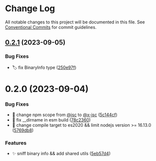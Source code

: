# Change Log

All notable changes to this project will be documented in this file.
See [Conventional Commits](https://conventionalcommits.org) for commit guidelines.

## [0.2.1](https://github.com/malei0311/jsc/compare/@x-jsc/static@0.2.0...@x-jsc/static@0.2.1) (2023-09-05)

### Bug Fixes

- 🏷️ fix BinaryInfo type ([250e97f](https://github.com/malei0311/jsc/commit/250e97f9b2872e5a923336a35889e5def3755586))

# 0.2.0 (2023-09-04)

### Bug Fixes

- 🐛 change npm scope from [@jsc](https://github.com/jsc) to [@x-jsc](https://github.com/x-jsc) ([5c144cf](https://github.com/malei0311/jsc/commit/5c144cfa60a3329584f998824ffb13ade1912f11))
- 🐛 fix \_\_dirname in esm build ([78c2360](https://github.com/malei0311/jsc/commit/78c2360eb7c70f602f240bb7871e5b1b3e2ba602))
- 🔧 change compile target to es2020 && limit nodejs version >= 16.13.0 ([5769db8](https://github.com/malei0311/jsc/commit/5769db87453a3e1d12ecc64b423055b0fcbcc179))

### Features

- ✨ sniff binary info && add shared utils ([5eb57d4](https://github.com/malei0311/jsc/commit/5eb57d41fbef6cdfdcee878adb317b7f1b22c612))
